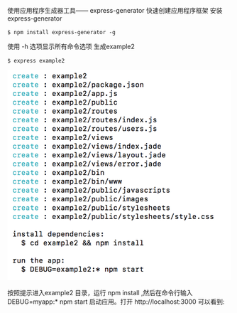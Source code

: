 使用应用程序生成器工具—— express-generator 快速创建应用程序框架
安装 express-generator
```
$ npm install express-generator -g
```
使用 -h 选项显示所有命令选项
生成example2
```
$ express example2
```
![](/assets/6.3.1-1.png)

按照提示进入example2 目录，运行 npm install ,然后在命令行输入 DEBUG=myapp:* npm start
启动应用。打开 http://localhost:3000 可以看到: